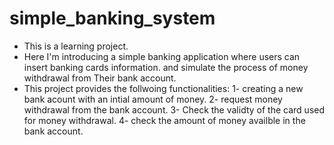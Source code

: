 # simple_banking_system
- This is a learning project.
- Here I'm introducing a simple banking application where users can insert banking cards information. and simulate the process of money withdrawal from
Their bank account.
- This project provides the follwoing functionalities:
1-  creating a new bank acount with an intial amount of money.
2- request money withdrawal from the bank account.
3- Check the validty of the card used for money withdrawal.
4- check the amount of money availble in the bank account.

